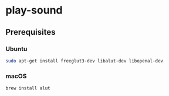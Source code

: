 # play-sound

## Prerequisites

### Ubuntu

```bash
sudo apt-get install freeglut3-dev libalut-dev libopenal-dev
```

### macOS

```bash
brew install alut
```
